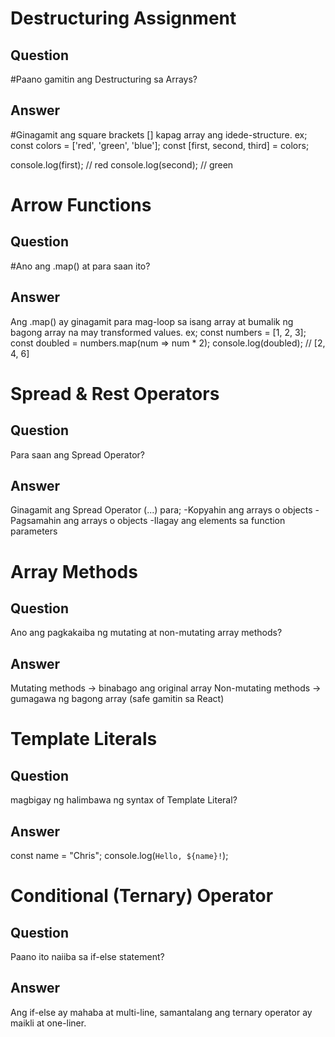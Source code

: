 # Destructuring Assignment

## Question
#Paano gamitin ang Destructuring sa Arrays?
## Answer
#Ginagamit ang square brackets [] kapag array ang idede-structure.
ex;
const colors = ['red', 'green', 'blue'];
const [first, second, third] = colors;

console.log(first); // red
console.log(second); // green


# Arrow Functions

## Question
#Ano ang .map() at para saan ito?
## Answer
Ang .map() ay ginagamit para mag-loop sa isang array at bumalik ng bagong array na may transformed values.
ex;
const numbers = [1, 2, 3];
const doubled = numbers.map(num => num * 2);
console.log(doubled); // [2, 4, 6]



# Spread & Rest Operators

## Question
Para saan ang Spread Operator?
## Answer
Ginagamit ang Spread Operator (...) para;
-Kopyahin ang arrays o objects
-Pagsamahin ang arrays o objects
-Ilagay ang elements sa function parameters



# Array Methods

## Question
Ano ang pagkakaiba ng mutating at non-mutating array methods?
## Answer
Mutating methods → binabago ang original array
Non-mutating methods → gumagawa ng bagong array (safe gamitin sa React)



# Template Literals

## Question
magbigay ng halimbawa ng syntax of Template Literal?
## Answer
const name = "Chris";
console.log(`Hello, ${name}!`);


# Conditional (Ternary) Operator

## Question
Paano ito naiiba sa if-else statement?
## Answer
Ang if-else ay mahaba at multi-line, samantalang ang ternary operator ay maikli at one-liner.